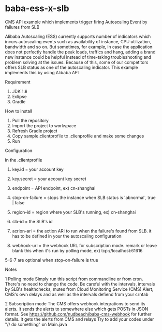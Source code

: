 # baba-ess-x-slb
CMS API example which implements trigger firing Autoscaling Event by failures from SLB

Alibaba Autoscaling (ESS) currently supports number of indicators which incurs autoscaling events such as availability of instance, CPU utilization, bandwidth and so on. But sometimes, for example, in case the application does not perfectly handle the peak loads, traffics and hang, adding a brand new instance could be helpful instead of time-taking troubleshooting and problem solving at the issues. Because of this, some of our competitors offers SLB status as one of the autoscaling indicator. This example implements this by using Alibaba API

Requirement 

1. JDK 1.8
2. Eclipse 
3. Gradle

How to install

1. Pull the repository
2. Import the project to workspace
3. Refresh Gradle project
4. Copy sample.clientprofile to .clienprofile and make some changes
5. Run

Configuration

in the .clientprofile

1. key.id = your account key
2. key.secret = your account key secret
3. endpoint = API endpoint, ex) cn-shanghai

4. stop-on-failure = stops the instance when SLB status is 'abnormal', true | false

5. region-id = region where your SLB's running, ex) cn-shanghai
6. slb-id = the SLB's id
7. acrion-ari = the action ARI to run when the failure's found from SLB. it has to be defined in your the autoscaling configuration

8. webhook-url = the webhook URL for subscription mode. remark or leave blank this when it's run by polling mode, ex) tcp://localhost:61616

5-6-7 are optional when stop-on-failure is true

Notes

1 Polling mode
Simply run this script from commandline or from cron. There's no need to change the code. Be careful with the intervals, intervals by SLB's healthchecks, mutes from Cloud Monitoring Service (CMS) Alert, CMS's own delays and as well as the intervals defiend from your crntab

2 Subscription mode
The CMS offers webhook integrations to send its alerts. It sends the alerts to somewhere else which gets POSTs in JSON format.
See https://github.com/nudbeach/baba-cms-webhook for further details. It gets the alerts from CMS and relays
Try to add your codes under "//	do something" on Main.java


